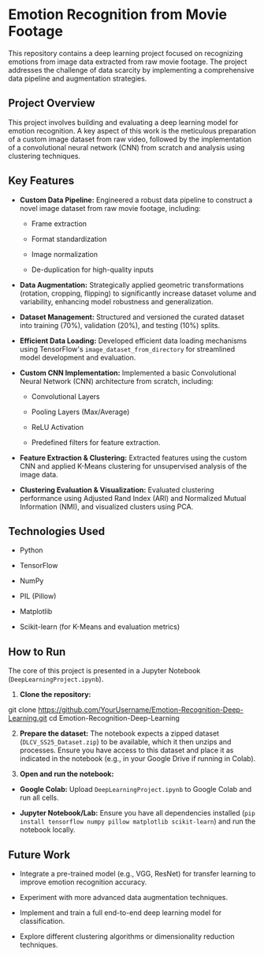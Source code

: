 # Emotion Recognition from Movie Footage

This repository contains a deep learning project focused on recognizing emotions from image data extracted from raw movie footage. The project addresses the challenge of data scarcity by implementing a comprehensive data pipeline and augmentation strategies.

## Project Overview

This project involves building and evaluating a deep learning model for emotion recognition. A key aspect of this work is the meticulous preparation of a custom image dataset from raw video, followed by the implementation of a convolutional neural network (CNN) from scratch and analysis using clustering techniques.

## Key Features

* **Custom Data Pipeline:** Engineered a robust data pipeline to construct a novel image dataset from raw movie footage, including:

  * Frame extraction

  * Format standardization

  * Image normalization

  * De-duplication for high-quality inputs

* **Data Augmentation:** Strategically applied geometric transformations (rotation, cropping, flipping) to significantly increase dataset volume and variability, enhancing model robustness and generalization.

* **Dataset Management:** Structured and versioned the curated dataset into training (70%), validation (20%), and testing (10%) splits.

* **Efficient Data Loading:** Developed efficient data loading mechanisms using TensorFlow's `image_dataset_from_directory` for streamlined model development and evaluation.

* **Custom CNN Implementation:** Implemented a basic Convolutional Neural Network (CNN) architecture from scratch, including:

  * Convolutional Layers

  * Pooling Layers (Max/Average)

  * ReLU Activation

  * Predefined filters for feature extraction.

* **Feature Extraction & Clustering:** Extracted features using the custom CNN and applied K-Means clustering for unsupervised analysis of the image data.

* **Clustering Evaluation & Visualization:** Evaluated clustering performance using Adjusted Rand Index (ARI) and Normalized Mutual Information (NMI), and visualized clusters using PCA.

## Technologies Used

* Python

* TensorFlow

* NumPy

* PIL (Pillow)

* Matplotlib

* Scikit-learn (for K-Means and evaluation metrics)

## How to Run

The core of this project is presented in a Jupyter Notebook (`DeepLearningProject.ipynb`).

1. **Clone the repository:**

git clone https://github.com/YourUsername/Emotion-Recognition-Deep-Learning.git
cd Emotion-Recognition-Deep-Learning

2. **Prepare the dataset:** The notebook expects a zipped dataset (`DLCV_SS25_Dataset.zip`) to be available, which it then unzips and processes. Ensure you have access to this dataset and place it as indicated in the notebook (e.g., in your Google Drive if running in Colab).

3. **Open and run the notebook:**

* **Google Colab:** Upload `DeepLearningProject.ipynb` to Google Colab and run all cells.

* **Jupyter Notebook/Lab:** Ensure you have all dependencies installed (`pip install tensorflow numpy pillow matplotlib scikit-learn`) and run the notebook locally.

## Future Work

* Integrate a pre-trained model (e.g., VGG, ResNet) for transfer learning to improve emotion recognition accuracy.

* Experiment with more advanced data augmentation techniques.

* Implement and train a full end-to-end deep learning model for classification.

* Explore different clustering algorithms or dimensionality reduction techniques.
